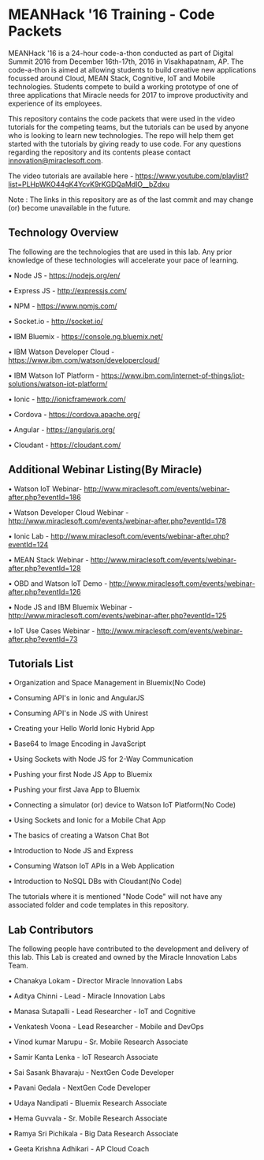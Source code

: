 # MEANHack '16 Training - Code Packets

MEANHack '16 is a 24-hour code-a-thon conducted as part of Digital Summit 2016 from December 16th-17th, 2016 in Visakhapatnam, AP. The code-a-thon is aimed at allowing students to build creative new applications focussed around Cloud, MEAN Stack, Cognitive, IoT and Mobile technologies. Students compete to build a working prototype of one of three applications that Miracle needs for 2017 to improve productivity and experience of its employees.

This repository contains the code packets that were used in the video tutorials for the competing teams, but the tutorials can be used by anyone who is looking to learn new technologies. The repo will help them get started with the tutorials by giving ready to use code. For any questions regarding the repository and its contents please contact innovation@miraclesoft.com.

The video tutorials are available here - https://www.youtube.com/playlist?list=PLHpWKO44gK4YcvK9rKGDQaMdlO__bZdxu

Note : The links in this repository are as of the last commit and may change (or) become unavailable in the future.

## Technology Overview

The following are the technologies that are used in this lab. Any prior knowledge of these technologies will accelerate your pace of learning.

• Node JS - https://nodejs.org/en/

• Express JS - http://expressjs.com/

• NPM - https://www.npmjs.com/

• Socket.io - http://socket.io/

• IBM Bluemix - https://console.ng.bluemix.net/

• IBM Watson Developer Cloud - https://www.ibm.com/watson/developercloud/

• IBM Watson IoT Platform - https://www.ibm.com/internet-of-things/iot-solutions/watson-iot-platform/

• Ionic - http://ionicframework.com/

• Cordova - https://cordova.apache.org/

• Angular - https://angularjs.org/

• Cloudant - https://cloudant.com/

## Additional Webinar Listing(By Miracle)

• Watson IoT Webinar- http://www.miraclesoft.com/events/webinar-after.php?eventId=186

• Watson Developer Cloud Webinar - http://www.miraclesoft.com/events/webinar-after.php?eventId=178

• Ionic Lab - http://www.miraclesoft.com/events/webinar-after.php?eventId=124

• MEAN Stack Webinar - http://www.miraclesoft.com/events/webinar-after.php?eventId=128

• OBD and Watson IoT Demo - http://www.miraclesoft.com/events/webinar-after.php?eventId=126

• Node JS and IBM Bluemix Webinar - http://www.miraclesoft.com/events/webinar-after.php?eventId=125

• IoT Use Cases Webinar - http://www.miraclesoft.com/events/webinar-after.php?eventId=73

## Tutorials List

• Organization and Space Management in Bluemix(No Code)

• Consuming API's in Ionic and AngularJS

• Consuming API's in Node JS with Unirest

• Creating your Hello World Ionic Hybrid App

• Base64 to Image Encoding in JavaScript

• Using Sockets with Node JS for 2-Way Communication

• Pushing your first Node JS App to Bluemix

• Pushing your first Java App to Bluemix

• Connecting a simulator (or) device to Watson IoT Platform(No Code)

• Using Sockets and Ionic for a Mobile Chat App

• The basics of creating a Watson Chat Bot

• Introduction to Node JS and Express

• Consuming Watson IoT APIs in a Web Application

• Introduction to NoSQL DBs with Cloudant(No Code)

The tutorials where it is mentioned "Node Code" will not have any associated folder and code templates in this repository.

## Lab Contributors

The following people have contributed to the development and delivery of this lab. This Lab is created and owned by the Miracle Innovation Labs Team.

• Chanakya Lokam - Director Miracle Innovation Labs

• Aditya Chinni - Lead - Miracle Innovation Labs

• Manasa Sutapalli - Lead Researcher - IoT and Cognitive

• Venkatesh Voona - Lead Researcher - Mobile and DevOps

• Vinod kumar Marupu - Sr. Mobile Research Associate

• Samir Kanta Lenka - IoT Research Associate

• Sai Sasank Bhavaraju - NextGen Code Developer

• Pavani Gedala - NextGen Code Developer

• Udaya Nandipati - Bluemix Research Associate

• Hema Guvvala - Sr. Mobile Research Associate

• Ramya Sri Pichikala - Big Data Research Associate

• Geeta Krishna Adhikari - AP Cloud Coach
